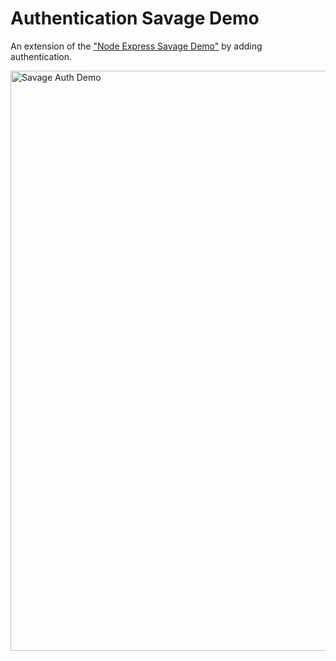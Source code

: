 # Authentication Savage Demo

An extension of the <a href='https://github.com/coding-jn/Node-Express-Savage-Demo'>"Node Express Savage Demo"</a> by adding authentication.

<img width="928" alt="Savage Auth Demo" src="https://user-images.githubusercontent.com/88993361/141242585-91c00f39-8240-4d81-bddd-f599baf2167f.png">

